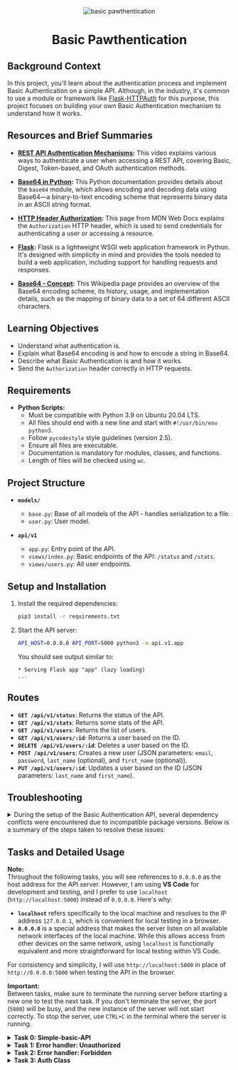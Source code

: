 
<div align="center">
  <img src="https://github.com/user-attachments/assets/68a4c398-6158-43b2-a6f2-ec1a357f5390" alt="basic pawthentication">
</div>


<div align="center">
  <h1>Basic Pawthentication</h1>
</div>

## Background Context

In this project, you'll learn about the authentication process and implement Basic Authentication on a simple API. Although, in the industry, it's common to use a module or framework like [Flask-HTTPAuth](https://flask-httpauth.readthedocs.io/en/latest/) for this purpose, this project focuses on building your own Basic Authentication mechanism to understand how it works.

## Resources and Brief Summaries

- **[REST API Authentication Mechanisms](https://www.youtube.com/watch?v=501dpx2IjGY):** This video explains various ways to authenticate a user when accessing a REST API, covering Basic, Digest, Token-based, and OAuth authentication methods.
  
- **[Base64 in Python](https://docs.python.org/3.9/library/base64.html):** This Python documentation provides details about the `base64` module, which allows encoding and decoding data using Base64—a binary-to-text encoding scheme that represents binary data in an ASCII string format.
  
- **[HTTP Header Authorization](https://developer.mozilla.org/en-US/docs/Web/HTTP/Headers/Authorization):** This page from MDN Web Docs explains the `Authorization` HTTP header, which is used to send credentials for authenticating a user or accessing a resource.
  
- **[Flask](https://palletsprojects.com/projects/flask/):** Flask is a lightweight WSGI web application framework in Python. It's designed with simplicity in mind and provides the tools needed to build a web application, including support for handling requests and responses.
  
- **[Base64 - Concept](https://en.wikipedia.org/wiki/Base64):** This Wikipedia page provides an overview of the Base64 encoding scheme, its history, usage, and implementation details, such as the mapping of binary data to a set of 64 different ASCII characters.

## Learning Objectives
- Understand what authentication is.
- Explain what Base64 encoding is and how to encode a string in Base64.
- Describe what Basic Authentication is and how it works.
- Send the `Authorization` header correctly in HTTP requests.

## Requirements

- **Python Scripts:**
  - Must be compatible with Python 3.9 on Ubuntu 20.04 LTS.
  - All files should end with a new line and start with `#!/usr/bin/env python3`.
  - Follow `pycodestyle` style guidelines (version 2.5).
  - Ensure all files are executable.
  - Documentation is mandatory for modules, classes, and functions.
  - Length of files will be checked using `wc`.

## Project Structure

- **`models/`**
  - `base.py`: Base of all models of the API - handles serialization to a file.
  - `user.py`: User model.

- **`api/v1`**
  - `app.py`: Entry point of the API.
  - `views/index.py`: Basic endpoints of the API: `/status` and `/stats`.
  - `views/users.py`: All user endpoints.

## Setup and Installation

1. Install the required dependencies:
   ```bash
   pip3 install -r requirements.txt
   ```

2. Start the API server:
   ```bash
   API_HOST=0.0.0.0 API_PORT=5000 python3 -m api.v1.app
   ```

   You should see output similar to:
   ```
   * Serving Flask app "app" (lazy loading)
   ...
   ```

## Routes

- **`GET /api/v1/status`**: Returns the status of the API.
- **`GET /api/v1/stats`**: Returns some stats of the API.
- **`GET /api/v1/users`**: Returns the list of users.
- **`GET /api/v1/users/:id`**: Returns a user based on the ID.
- **`DELETE /api/v1/users/:id`**: Deletes a user based on the ID.
- **`POST /api/v1/users`**: Creates a new user (JSON parameters: `email`, `password`, `last_name` (optional), and `first_name` (optional)).
- **`PUT /api/v1/users/:id`**: Updates a user based on the ID (JSON parameters: `last_name` and `first_name`).

## Troubleshooting
<details> <summary>
During the setup of the Basic Authentication API, several dependency conflicts were encountered due to incompatible package versions. Below is a summary of the steps taken to resolve these issues:</summary>

1. **Identified Dependency Conflicts:**
   - The initial error was due to an incompatibility between `Jinja2==2.11.2` and `MarkupSafe` versions. `Jinja2` required an older version of `MarkupSafe` that included the `soft_unicode` function, which was removed in newer versions.

2. **Downgraded `MarkupSafe` to a Compatible Version:**
   - Downgraded `MarkupSafe` to version `1.1.1` using:
     ```bash
     pip3 install markupsafe==1.1.1
     ```
   - This resolved the `soft_unicode` issue but led to another conflict with `Werkzeug`, which required a newer version of `MarkupSafe`.

3. **Aligned All Package Versions:**
   - To ensure compatibility across all dependencies, the following versions were installed:
     ```bash
     pip3 install Flask==1.1.2 Flask-Cors==3.0.8 Jinja2==2.11.2 requests==2.18.4 pycodestyle==2.6.0 MarkupSafe==1.1.1 Werkzeug==1.0.1
     ```
   - This included downgrading `Werkzeug` to version `1.0.1` to be compatible with the older `MarkupSafe`.

4. **Addressed `itsdangerous` Import Error:**
   - An import error occurred due to the installed version of `itsdangerous` (`2.1.2`) being incompatible with `Flask==1.1.2`.
   - Downgraded `itsdangerous` to version `1.1.0` to match the requirements of `Flask`:
     ```bash
     pip3 install itsdangerous==1.1.0
     ```

5. **Verified All Versions:**
   - Used the following command to verify the correct versions of all dependencies:
     ```bash
     pip3 list | grep -E 'Flask|Flask-Cors|Jinja2|requests|pycodestyle|MarkupSafe|Werkzeug|itsdangerous'
     ```

6. **Successfully Started the API Server:**
   - After aligning all package versions correctly, the API server started without errors using:
     ```bash
     API_HOST=0.0.0.0 API_PORT=5000 python3 -m api.v1.app
     ```


By carefully downgrading or upgrading packages to their compatible versions, the dependency conflicts were resolved, and the API was successfully launched.


</details>

## Tasks and Detailed Usage

**Note:**  
Throughout the following tasks, you will see references to `0.0.0.0` as the host address for the API server. However, I am using **VS Code** for development and testing, and I prefer to use `localhost` (`http://localhost:5000`) instead of `0.0.0.0`. Here's why:

- **`localhost`** refers specifically to the local machine and resolves to the IP address `127.0.0.1`, which is convenient for local testing in a browser.
- **`0.0.0.0`** is a special address that makes the server listen on all available network interfaces of the local machine. While this allows access from other devices on the same network, using `localhost` is functionally equivalent and more straightforward for local testing within VS Code.

For consistency and simplicity, I will use `http://localhost:5000` in place of `http://0.0.0.0:5000` when testing the API in the browser.

**Important:**  
Between tasks, make sure to terminate the running server before starting a new one to test the next task. If you don't terminate the server, the port (`5000`) will be busy, and the new instance of the server will not start correctly. To stop the server, use `CTRL+C` in the terminal where the server is running.

<details>
<summary><strong>Task 0: Simple-basic-API</strong></summary>


This task involves setting up and running a simple API that contains a single model, `User`. The users are stored using a serialization/deserialization mechanism in files. The goal is to start the API server and confirm its functionality by making a request to a specific endpoint.

### Step-by-Step Instructions

1. **Download the Project Files:**
   - I downloaded the provided `archive.zip` containing the necessary files for the project.
   - I then extracted the contents of `archive.zip`. There was a folder named `SimpleAPI` with the following files:
     - `requirements.txt`: Lists all dependencies needed to run the API.
     - `models/`: Contains the user model and base model for handling serialization.
     - `api/v1/`: Contains the API application and endpoint views.
     - `README.md`: I incorporated relevant pieces into this README.md.

2. **Move the Files to Your Repository:**
   - I moved the contents of the `SimpleAPI` folder (`models`, `api`, `requirements.txt`, and `README.md`) to the root of your repository directory (`atlas-web_back_end/Basic_authentication`).

3. **Install the Required Dependencies:**
   - Open a terminal and navigate to the root of your repository:
     ```bash
     cd path/to/atlas-web_back_end/Basic_authentication
     ```
   - Install the required dependencies specified in `requirements.txt`:
     ```bash
     pip3 install -r requirements.txt
     ```
   - If you encounter any dependency issues, refer to the [Troubleshooting](#troubleshooting) section for steps to resolve them.

4. **Start the API Server:**
   - Once all dependencies are installed, start the API server using the following command:
     ```bash
     API_HOST=0.0.0.0 API_PORT=5000 python3 -m api.v1.app
     ```
   - You should see output indicating the Flask app is being served:
     ```
     * Serving Flask app "app" (lazy loading)
     ...
     ```

5. **Test the API:**
   - In another terminal tab, make a GET request to the `/status` endpoint to confirm the API is running correctly:
     ```bash
     curl "http://0.0.0.0:5000/api/v1/status" -vvv
     ```
   - The expected output should be similar to:
     ```
     *   Trying 0.0.0.0:5000...
     * Connected to 0.0.0.0 (127.0.0.1) port 5000 (#0)
     > GET /api/v1/status HTTP/1.1
     > Host: 0.0.0.0:5000
     > User-Agent: curl/7.81.0
     > Accept: */*
     > 
     * Mark bundle as not supporting multiuse
     * HTTP 1.0, assume close after body
     < HTTP/1.0 200 OK
     < Content-Type: application/json
     < Content-Length: 16
     < Access-Control-Allow-Origin: *
     < Server: Werkzeug/1.0.1 Python/3.10.12
     < Date: Tue, 10 Sep 2024 19:33:19 GMT
     < 
     {"status":"OK"}
     * Closing connection 0
     ```
   - This confirms that the API server is running and responding correctly.
   - **Using a Web Browser:**
     - Open your web browser (e.g., Chrome, Firefox, Safari).
     - In the address bar, type the following URL and press Enter:
       ```
       http://localhost:5000/api/v1/status
       ```
     - The browser should display the following JSON response:
       ```json
       {"status":"OK"}
       ```
     - This confirms that the API server is running correctly and responding to HTTP GET requests.

![Screenshot 2024-09-10 164300](https://github.com/user-attachments/assets/b9fde9c9-05f8-4d07-9228-72609de2f789)

</details>

<details>
<summary><strong>Task 1: Error handler: Unauthorized</strong></summary>


This task involves adding a new error handler for unauthorized access (HTTP status code 401) in `api/v1/app.py` and creating an endpoint that triggers this error in `api/v1/views/index.py`.

### Step-by-Step Instructions

1. **Edit `api/v1/app.py`:**
   - Add a new error handler for the 401 status code. The response should be a JSON object `{"error": "Unauthorized"}` with a status code of `401`. Use `jsonify` from Flask to format the response.
   - The updated `app.py` should look like this:

   ```python
   #!/usr/bin/env python3
   """
   Route module for the API
   """
   from os import getenv
   from api.v1.views import app_views
   from flask import Flask, jsonify, abort, request
   from flask_cors import (CORS, cross_origin)
   import os

   app = Flask(__name__)
   app.register_blueprint(app_views)
   CORS(app, resources={r"/api/v1/*": {"origins": "*"}})

   @app.errorhandler(404)
   def not_found(error) -> str:
       """ Not found handler
       """
       return jsonify({"error": "Not found"}), 404

   @app.errorhandler(401)
   def unauthorized(error) -> str:
       """ Unauthorized handler
       """
       return jsonify({"error": "Unauthorized"}), 401

   if __name__ == "__main__":
       host = getenv("API_HOST", "0.0.0.0")
       port = getenv("API_PORT", "5000")
       app.run(host=host, port=port)
   ```

2. **Edit `api/v1/views/index.py`:**
   - Add a new endpoint `/api/v1/unauthorized` that raises a 401 error using `abort(401)`.
   - The updated `index.py` should look like this:

   ```python
   #!/usr/bin/env python3
   """ Module of Index views
   """
   from flask import jsonify, abort
   from api.v1.views import app_views

   @app_views.route('/status', methods=['GET'], strict_slashes=False)
   def status() -> str:
       """ GET /api/v1/status
       Return:
         - the status of the API
       """
       return jsonify({"status": "OK"})

   @app_views.route('/stats/', strict_slashes=False)
   def stats() -> str:
       """ GET /api/v1/stats
       Return:
         - the number of each objects
       """
       from models.user import User
       stats = {}
       stats['users'] = User.count()
       return jsonify(stats)

   @app_views.route('/unauthorized', methods=['GET'], strict_slashes=False)
   def unauthorized_endpoint():
       """ GET /api/v1/unauthorized
       Raise:
         - a 401 error
       """
       abort(401)
   ```

3. **Start the API Server:**
   - Run the following command to start the API server:
     ```bash
     API_HOST=0.0.0.0 API_PORT=5000 python3 -m api.v1.app
     ```
   - You should see output indicating the Flask app is running:
     ```
     * Running on http://0.0.0.0:5000/ (Press CTRL+C to quit)
     ```

4. **Test the Unauthorized Endpoint:**
   - In a new terminal tab, use `curl` to test the new endpoint:
     ```bash
     curl "http://0.0.0.0:5000/api/v1/unauthorized"
     ```
   - The expected output should be:
     ```json
     {"error":"Unauthorized"}
     ```
   - You can also use the `-vvv` flag for a verbose output:
     ```bash
     curl "http://0.0.0.0:5000/api/v1/unauthorized" -vvv
     ```
   - The verbose output should show:
     ```
     *   Trying 0.0.0.0:5000...
     * Connected to 0.0.0.0 (127.0.0.1) port 5000 (#0)
     > GET /api/v1/unauthorized HTTP/1.1
     > Host: 0.0.0.0:5000
     > User-Agent: curl/7.81.0
     > Accept: */*
     > 
     * Mark bundle as not supporting multiuse
     * HTTP 1.0, assume close after body
     < HTTP/1.0 401 UNAUTHORIZED
     < Content-Type: application/json
     < Content-Length: 25
     < Access-Control-Allow-Origin: *
     < Server: Werkzeug/1.0.1 Python/3.10.12
     < Date: Tue, 10 Sep 2024 20:59:56 GMT
     < 
     {"error":"Unauthorized"}
     * Closing connection 0
     ```

   - This confirms that the API server is running and the 401 error handler is working correctly.
    - **Using a Web Browser:**
     - Open your web browser (e.g., Chrome, Firefox, Safari).
     - In the address bar, type the following URL and press Enter:
       ```
       http://localhost:5000/api/v1/unauthorized
       ```
     - The browser should display the following JSON response:
       ```json
       {"error":"Unauthorized"}
       ```
     - This confirms that the API server is running correctly and handling unauthorized access as expected.
   
![Screenshot 2024-09-10 164313](https://github.com/user-attachments/assets/4d9e2908-8b38-4194-872f-683949861ca3)


</details>

<details>
<summary><strong>Task 2: Error handler: Forbidden</strong></summary>


This task involves adding a new error handler for the 403 Forbidden status code in `api/v1/app.py` and creating an endpoint `/api/v1/forbidden` in `api/v1/views/index.py` that triggers this error using `abort(403)`.

### Step-by-Step Instructions

1. **Edit `api/v1/app.py`:**
   - Add a new error handler for the 403 status code. The response should be a JSON object `{"error": "Forbidden"}` with a status code of `403`. Use `jsonify` from Flask to format the response.

  
   **Updated `api/v1/app.py`:**

   ```python
   #!/usr/bin/env python3
   """
   Route module for the API
   """
   from os import getenv
   from api.v1.views import app_views
   from flask import Flask, jsonify, abort, request
   from flask_cors import (CORS, cross_origin)
   import os

   app = Flask(__name__)
   app.register_blueprint(app_views)
   CORS(app, resources={r"/api/v1/*": {"origins": "*"}})

   @app.errorhandler(404)
   def not_found(error) -> str:
       """ Not found handler """
       return jsonify({"error": "Not found"}), 404

   @app.errorhandler(401)
   def unauthorized(error) -> str:
       """ Unauthorized handler """
       return jsonify({"error": "Unauthorized"}), 401

   @app.errorhandler(403)
   def forbidden(error) -> str:
       """ Forbidden handler """
       return jsonify({"error": "Forbidden"}), 403

   if __name__ == "__main__":
       host = getenv("API_HOST", "0.0.0.0")
       port = getenv("API_PORT", "5000")
       app.run(host=host, port=port)
   ```

2. **Edit `api/v1/views/index.py`:**
   - Add a new endpoint `/api/v1/forbidden` that raises a 403 error using `abort(403)`.

   **Updated `api/v1/views/index.py`:**

   ```python
   #!/usr/bin/env python3
   """ Module of Index views """
   from flask import jsonify, abort
   from api.v1.views import app_views

   @app_views.route('/status', methods=['GET'], strict_slashes=False)
   def status() -> str:
       """ GET /api/v1/status
       Return:
         - the status of the API
       """
       return jsonify({"status": "OK"})

   @app_views.route('/stats/', strict_slashes=False)
   def stats() -> str:
       """ GET /api/v1/stats
       Return:
         - the number of each objects
       """
       from models.user import User
       stats = {}
       stats['users'] = User.count()
       return jsonify(stats)

   @app_views.route('/unauthorized', methods=['GET'], strict_slashes=False)
   def unauthorized_endpoint():
       """ GET /api/v1/unauthorized
       Raise:
         - a 401 error
       """
       abort(401)

   @app_views.route('/forbidden', methods=['GET'], strict_slashes=False)
   def forbidden_endpoint():
       """ GET /api/v1/forbidden
       Raise:
         - a 403 error
       """
       abort(403)
   ```

3. **Start the API Server:**
   - Run the following command to start the API server:
     ```bash
     API_HOST=0.0.0.0 API_PORT=5000 python3 -m api.v1.app
     ```
   - You should see output indicating the Flask app is running:
     ```
     * Running on http://0.0.0.0:5000/ (Press CTRL+C to quit)
     ```

4. **Test the Forbidden Endpoint:**

   - **Using `curl` in the Terminal:**
     - In a new terminal tab, use `curl` to test the new endpoint:
       ```bash
       curl "http://localhost:5000/api/v1/forbidden"
       ```
     - The expected output should be:
       ```json
       {"error":"Forbidden"}
       ```
     - You can also use the `-vvv` flag for a verbose output:
       ```bash
       curl "http://localhost:5000/api/v1/forbidden" -vvv
       ```
     - The verbose output should show:
       ```
       *   Trying 0.0.0.0:5000...
       * Connected to 0.0.0.0 (127.0.0.1) port 5000 (#0)
       > GET /api/v1/forbidden HTTP/1.1
       > Host: 0.0.0.0:5000
       > User-Agent: curl/7.81.0
       > Accept: */*
       > 
       * Mark bundle as not supporting multiuse
       * HTTP 1.0, assume close after body
       < HTTP/1.0 403 FORBIDDEN
       < Content-Type: application/json
       < Content-Length: 27
       < Access-Control-Allow-Origin: *
       < Server: Werkzeug/1.0.1 Python/3.10.12
       < Date: Tue, 10 Sep 2024 22:00:56 GMT
       < 
       {"error":"Forbidden"}
       * Closing connection 0
       ```

     - This confirms that the API server is running and the 403 error handler is working correctly.

   - **Using a Web Browser:**
     - Open your web browser (e.g., Chrome, Firefox, Safari).
     - In the address bar, type the following URL and press Enter:
       ```
       http://localhost:5000/api/v1/forbidden
       ```
     - The browser should display the following JSON response:
       ```json
       {"error":"Forbidden"}
       ```
     - This confirms that the API server is running correctly and handling forbidden access as expected.

![Screenshot 2024-09-10 173146](https://github.com/user-attachments/assets/09622d33-322b-4788-a801-ea1a3bdc2f51)


</details>

<details>
<summary><strong>Task 3: Auth Class</strong></summary>


This task involves creating a new `Auth` class in `api/v1/auth/auth.py` to manage the API's authentication system. The class serves as a template for all future authentication systems.

### Step-by-Step Instructions

1. **Create the Required Folder and Files:**
   - Create the `auth` folder inside `api/v1`:
     ```bash
     mkdir -p api/v1/auth
     ```
   - Create an empty `__init__.py` file inside `api/v1/auth`:
     ```bash
     touch api/v1/auth/__init__.py
     ```
   - Create the `auth.py` file inside `api/v1/auth`:
     ```bash
     touch api/v1/auth/auth.py
     ```

2. **Implement the `Auth` Class:**
   - Open `api/v1/auth/auth.py` and add the following code:

   ```python
  #!/usr/bin/env python3
"""
This module contains the Auth class for managing API authentication.
"""
from flask import request
from typing import List, TypeVar


class Auth:
    """Auth class to manage the API authentication."""

    def require_auth(self, path: str, excluded_paths: List[str]) -> bool:
        """This determines if a given path requires authentication."""
        return False

    def authorization_header(self, request=None) -> str:
        """Returns the authorization header from the request."""
        return None

    def current_user(self, request=None) -> TypeVar('User'):
        """Returns the current user."""
        return None
   ```

3. **Test the `Auth` Class:**

   - Create a file named `main_0.py` in the root of your project with the following content:

   ```python
   #!/usr/bin/env python3
   """ Main 0
   """
   from api.v1.auth.auth import Auth

   a = Auth()

   print(a.require_auth("/api/v1/status/", ["/api/v1/status/"]))
   print(a.authorization_header())
   print(a.current_user())
   ```

4. **Make `main_0.py` Executable:**

   - To ensure that you can run the script from the command line, you need to make it executable:
     ```bash
     chmod +x main_0.py
     ```

5. **Run the Script to Test the `Auth` Class:**

   - Execute the script to test the `Auth` class:
     ```bash
     ./main_0.py
     ```

   - The expected output should be:
     ```
     False
     None
     None
     ```

### Explanation

- The `Auth` class contains three public methods that will form the basis for future authentication tasks:
  - **`require_auth`**: Checks if a given path requires authentication (currently always returns `False`).
  - **`authorization_header`**: Retrieves the `Authorization` header from the Flask request object (currently returns `None`).
  - **`current_user`**: Retrieves the current user (currently returns `None`).

</details>
